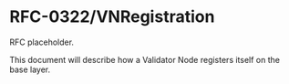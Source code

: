 # RFC-0322/VNRegistration

RFC placeholder.

This document will describe how a Validator Node registers itself on the base layer.